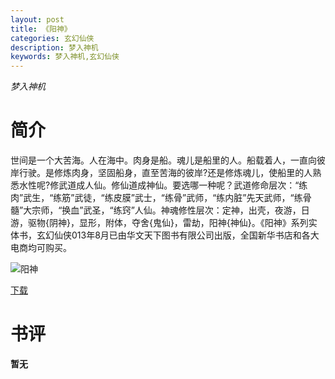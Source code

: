 ```yaml
---
layout: post
title: 《阳神》
categories: 玄幻仙侠
description: 梦入神机
keywords: 梦入神机,玄幻仙侠
---
```

*梦入神机*

# 简介
世间是一个大苦海。人在海中。肉身是船。魂儿是船里的人。船载着人，一直向彼岸行驶。是修炼肉身，坚固船身，直至苦海的彼岸?还是修炼魂儿，使船里的人熟悉水性呢?修武道成人仙。修仙道成神仙。要选哪一种呢？武道修命层次：“练肉”武生，“练筋”武徒，“练皮膜”武士，“练骨”武师，“练内脏”先天武师，“练骨髓”大宗师，“换血”武圣，“练窍”人仙。神魂修性层次：定神，出壳，夜游，日游，驱物{阴神}，显形，附体，夺舍{鬼仙}，雷劫，阳神{神仙}。《阳神》系列实体书，玄幻仙侠013年8月已由华文天下图书有限公司出版，全国新华书店和各大电商均可购买。

![阳神](https://cdn.jsdelivr.net/gh/YYbooks0/yybooks0img@master/bookscover2/阳神.3ecpdgd5ksm0.jpg)

[下载](https://link.jscdn.cn/1drv/aHR0cHM6Ly8xZHJ2Lm1zL3QvcyFBaGU2R2dNWmVFb2poWGl5U3NwMWkyYU5HbkxyP2U9Z0djTWw2.txt)
# 书评
**暂无**